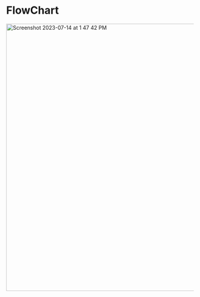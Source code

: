 # FlowChart

<img width="717" alt="Screenshot 2023-07-14 at 1 47 42 PM" src="https://github.com/LarryPursuit/FlowChart/assets/120072118/5c63f8d9-fa69-4e1f-ad64-0f2234f35a4c">
